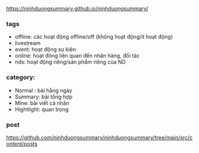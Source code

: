 https://ninhduongsummary.github.io/ninhduongsummary/



### tags
- offline: các hoạt động offline/off (không hoạt động/ít hoạt động)
- livestream
- event: hoạt động sự kiện
- online: hoạt đông liên quan đến nhãn hàng, đối tác 
- nds: hoạt động riêng/sản phẩm riêng của ND 


### category: 

- Normal : bài hằng ngày 
- Summary: bài tổng hợp
- Mine: bài viết cá nhân
- Hightlight: quan trọng

### post 

https://github.com/ninhduongsummary/ninhduongsummary/tree/main/src/content/posts




